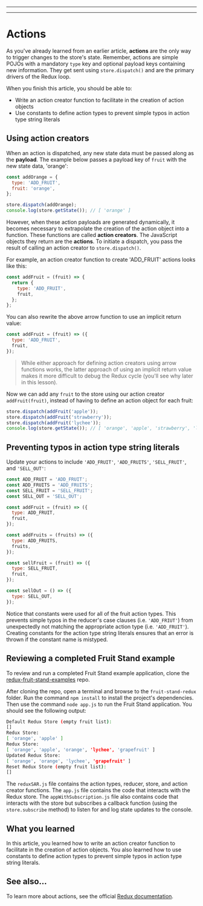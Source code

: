 
________________________________________________________________________________
<!-- @import "[TOC]" {cmd="toc" depthFrom=2 depthTo=6 orderedList=false} -->
________________________________________________________________________________
# Actions

As you've already learned from an earlier article, **actions** are the only way
to trigger changes to the store's state. Remember, actions are simple POJOs with
a mandatory `type` key and optional payload keys containing new information.
They get sent using `store.dispatch()` and are the primary drivers of the Redux
loop.

When you finish this article, you should be able to:

* Write an action creator function to facilitate in the creation of action
  objects
* Use constants to define action types to prevent simple typos in action type
  string literals

## Using action creators

When an action is dispatched, any new state data must be passed along as the
**payload**. The example below passes a payload key of `fruit` with the new
state data, 'orange':

```js
const addOrange = {
  type: 'ADD_FRUIT',
  fruit: 'orange',
};

store.dispatch(addOrange);
console.log(store.getState()); // [ 'orange' ]
```

However, when these action payloads are generated dynamically, it becomes
necessary to extrapolate the creation of the action object into a function.
These functions are called **action creators**. The JavaScript objects they
return are the **actions**. To initiate a dispatch, you pass the result of
calling an action creator to `store.dispatch()`.

For example, an action creator function to create 'ADD_FRUIT' actions looks like
this:

```js
const addFruit = (fruit) => {
  return {
    type: 'ADD_FRUIT',
    fruit,
  };
};
```

You can also rewrite the above arrow function to use an implicit return value:

```js
const addFruit = (fruit) => ({
  type: 'ADD_FRUIT',
  fruit,
});
```

> While either approach for defining action creators using arrow functions
> works, the latter approach of using an implicit return value makes it more
> difficult to debug the Redux cycle (you'll see why later in this lesson).

Now we can add any `fruit` to the store using our action creator
`addFruit(fruit)`, instead of having to define an action object for each fruit:

```js
store.dispatch(addFruit('apple'));
store.dispatch(addFruit('strawberry'));
store.dispatch(addFruit('lychee'));
console.log(store.getState()); // [ 'orange', 'apple', 'strawberry', 'lychee' ]
```

## Preventing typos in action type string literals

Update your actions to include `'ADD_FRUIT'`, `'ADD_FRUITS'`, `'SELL_FRUIT'`,
and `'SELL_OUT'`:

```js
const ADD_FRUIT = 'ADD_FRUIT';
const ADD_FRUITS = 'ADD_FRUITS';
const SELL_FRUIT = 'SELL_FRUIT';
const SELL_OUT = 'SELL_OUT';

const addFruit = (fruit) => ({
  type: ADD_FRUIT,
  fruit,
});

const addFruits = (fruits) => ({
  type: ADD_FRUITS,
  fruits,
});

const sellFruit = (fruit) => ({
  type: SELL_FRUIT,
  fruit,
});

const sellOut = () => ({
  type: SELL_OUT,
});
```

Notice that constants were used for all of the fruit action types. This prevents
simple typos in the reducer's case clauses (i.e. `'ADD_FRIUT'`) from
unexpectedly not matching the appropriate action type (i.e. `'ADD_FRUIT'`).
Creating constants for the action type string literals ensures that an error is
thrown if the constant name is mistyped.

## Reviewing a completed Fruit Stand example

To review and run a completed Fruit Stand example application, clone the
[redux-fruit-stand-examples] repo.

After cloning the repo, open a terminal and browse to the `fruit-stand-redux`
folder. Run the command `npm install` to install the project's dependencies.
Then use the command `node app.js` to run the Fruit Stand application. You
should see the following output:

```sh
Default Redux Store (empty fruit list):
[]
Redux Store:
[ 'orange', 'apple' ]
Redux Store:
[ 'orange', 'apple', 'orange', 'lychee', 'grapefruit' ]
Updated Redux Store:
[ 'orange', 'orange', 'lychee', 'grapefruit' ]
Reset Redux Store (empty fruit list):
[]
```

The `reduxSAR.js` file contains the action types, reducer, store, and action
creator functions. The `app.js` file contains the code that interacts with the
Redux store. The `appWithSubscription.js` file also contains code that interacts
with the store but subscribes a callback function (using the `store.subscribe`
method) to listen for and log state updates to the console.

## What you learned

In this article, you learned how to write an action creator function to
facilitate in the creation of action objects. You also learned how to use
constants to define action types to prevent simple typos in action type string
literals.

## See also...

To learn more about actions, see the official [Redux
documentation][redux-js-actions].

[redux-js-actions]: http://redux.js.org/docs/basics/Actions.html
[redux-fruit-stand-examples]: https://github.com/appacademy-starters/redux-fruit-stand-examples
